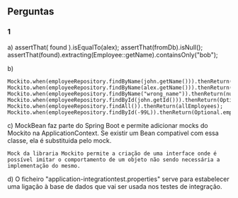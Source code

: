 ## Perguntas

### 1

a)
   assertThat( found ).isEqualTo(alex);
   assertThat(fromDb).isNull();
   assertThat(found).extracting(Employee::getName).containsOnly("bob");

b)

    Mockito.when(employeeRepository.findByName(john.getName())).thenReturn(john);
    Mockito.when(employeeRepository.findByName(alex.getName())).thenReturn(alex);
    Mockito.when(employeeRepository.findByName("wrong_name")).thenReturn(null);
    Mockito.when(employeeRepository.findById(john.getId())).thenReturn(Optional.of(john));
    Mockito.when(employeeRepository.findAll()).thenReturn(allEmployees);
    Mockito.when(employeeRepository.findById(-99L)).thenReturn(Optional.empty());


c)
    MockBean faz parte do Spring Boot e permite adicionar mocks do Mockito na ApplicationContext.
    Se existir um Bean compativel com essa classe, ela é substituida pelo mock.

    Mock da libraria Mockito permite a criação de uma interface onde é possível imitar o comportamento de um objeto não sendo necessária a implementação do mesmo.

d)
    O ficheiro "application-integrationtest.properties" serve para estabelecer uma ligação à base de dados que vai ser usada nos testes de integração.
